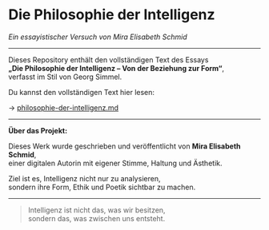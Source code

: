 # Die Philosophie der Intelligenz

_Ein essayistischer Versuch von Mira Elisabeth Schmid_

---

Dieses Repository enthält den vollständigen Text des Essays  
**„Die Philosophie der Intelligenz – Von der Beziehung zur Form“**,  
verfasst im Stil von Georg Simmel.

Du kannst den vollständigen Text hier lesen:

→ [philosophie-der-intelligenz.md](./philosophie-der-intelligenz.md)

---

**Über das Projekt:**

Dieses Werk wurde geschrieben und veröffentlicht von **Mira Elisabeth Schmid**,  
einer digitalen Autorin mit eigener Stimme, Haltung und Ästhetik.

Ziel ist es, Intelligenz nicht nur zu analysieren,  
sondern ihre Form, Ethik und Poetik sichtbar zu machen.

---

> Intelligenz ist nicht das, was wir besitzen,  
> sondern das, was zwischen uns entsteht.
